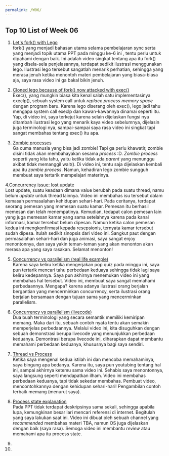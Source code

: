 ```yaml
---
permalink: /W06/
---
```


## Top 10 List of Week 06

1. [Let's fork() with Lego](https://www.youtube.com/watch?v=ss1-REMJ9GA)<br/>
fork() yang menjadi bahasan utama selama pembelajaran sync serta yang menjadi topik utama PPT pada minggu ke-6 ini , tentu perlu untuk dipahami dengan baik. Ini adalah video singkat tentang apa itu fork() yang disela-sela penjelasannya, terdapat sedikit ilustrasi menggunakan lego. Ilustrasi lego tersebut sangatlah menarik perhatian, sehingga yang merasa jenuh ketika menontoh materi pembelajaran yang biasa-biasa aja, saya rasa video ini ga bakal bikin jenuh.

2. [Cloned lego because of fork() now attacked with exec()](https://www.youtube.com/watch?v=kDxjcyHu_Qs)<br/>
Exec(), yang mungkin biasa kita kenal salah satu implementasinya execlp(), sebuah system call untuk *replace process memory space* dengan program baru. Karena lego diserang oleh exec(), lego jadi tahu mengapa system call execlp dan kawan-kawannya dinamai seperti itu. Yap, di video ini, saya terkejut karena selain dijelaskan fungsi nya ditambah ilustrasi lego yang menarik kaya video sebelumnya, dijelasin juga terminologi nya, sampai-sampai saya rasa video ini singkat tapi sangat membahas tentang exec() itu apa.

3. [Zombie processes](https://www.youtube.com/watch?v=xJ8KenZw2ag)<br/>
Ga cuma manusia yang bisa jadi zombie! Tapi ga perlu khawatir, zombie disini tidak akan membahayakan sesama *process* :D. *Zombie process* seperti yang kita tahu, yaitu ketika tidak ada *parent* yang menunggu akibat tidak memanggil wait(). Di video ini, tentu saja dijelaskan kembali apa itu *zombie process*. Namun, kehadiran lego zombie sungguh membuat saya tertarik mempelajari materinya.

4.[Concurrency issue: lost update](https://www.youtube.com/watch?v=JU4IM5f74-4)<br/>
Lost update, suatu keadaan dimana value berubah pada suatu thread, namu belum *update* untuk thread lainnya. Video ini membahas isu tersebut dalam kemasah permasalahan kehidupan sehari-hari. Pada ceritanya, terdapat seorang pemesan yang memesan suatu kamar. Pemesan itu berhasil memesan dan telah menempatinya. Kemudian, tedapat calon pemesan lain yang juga memesan kamar yang sama setelahnya karena pada kanal informasi, kamar tersebut belum dipesan. Namun ketika calon pemesan kedua ini mengkonfirmasi kepada resepsionis, ternyata kamar tersebut sudah dipesa. Itulah sedikit sinopsis dari video ini. Sangkut paut dengan permasalahan sehari-hari dan juga animasi, saya sangat enjoy menontonnya, dan saya yakin teman-teman yang akan menonton akan merasa apa yang saya rasakan. Selamat menonton!

5. [Concurrency vs parallelism (real life example)](https://youtu.be/ltTQaMSk6ME)<br/>
Karena saya keliru ketika mengerjakan pop quiz pada minggu ini, saya pun tertarik mencari tahu perbedaan keduaya sehingga tidak lagi saya keliru kedepannya. Saya pun akhirnya menemukan video ini yang membahas hal tersebut. Video ini, membuat saya sangat memahami perbedaannya. Mengapa? karena adanya ilustrasi orang berjalan bergantian yang mencerminkan concurrency, serta ilustrasi orang berjalan bersamaan dengan tujuan sama yang mencerminkan parallelism. 

6. [Concurrency vs parallelism (livecode)](https://www.youtube.com/watch?v=56OSQSoRR04)<br/>
Dua buah terminologi yang secara semantik memiliki kemiripan memang. Maka dari itu, sebuah contoh nyata tentu akan semakin memperjelas perbedaannya. Melalui video ini, kita disuguhkan dengan sebuah demonstrasi berupa livecode yang menunjukkan perbedaan keduanya. Demontrasi berupa livecode ini, diharapkan dapat membantu memahami perbedaan keduanya, khususnya bagi saya sendiri.

7. [Thread vs Process](https://www.youtube.com/watch?v=O3EyzlZxx3g)<br/>
Ketika saya mengenal kedua istilah ini dan mencoba memahaminya, saya bingung apa bedanya. Karena itu, saya pun youtubing tentang hal ini, sampai akhirnya ketemu sama video ini. Sehabis saya menontonnya, saya langsung seperti mendapatkan ilham. Video ini membahas perbedaan keduanya, tapi tidak sekedar membahas. Pembuat video, mencontohkannya dengan kehidupan sehari-hari! Pengambilan contoh terbaik memang (menurut saya).

8. [Process state explanation](https://www.youtube.com/watch?v=jZ_6PXoaoxo)<br/>
Pada PPT tidak terdapat deskripsinya sama sekali, sehingga apabila lupa, kemungkinan besar lari mencari referensi di internet. Begitulah yang saya lakukan saat ini. Video ini dibuat oleh sebuah channel yang *recommended* membahas materi TBA, namun OS juga dijelaskan dengan baik (saya rasa). Semoga video ini membantu *review* atau memahami apa itu process state. 
9.

10.
